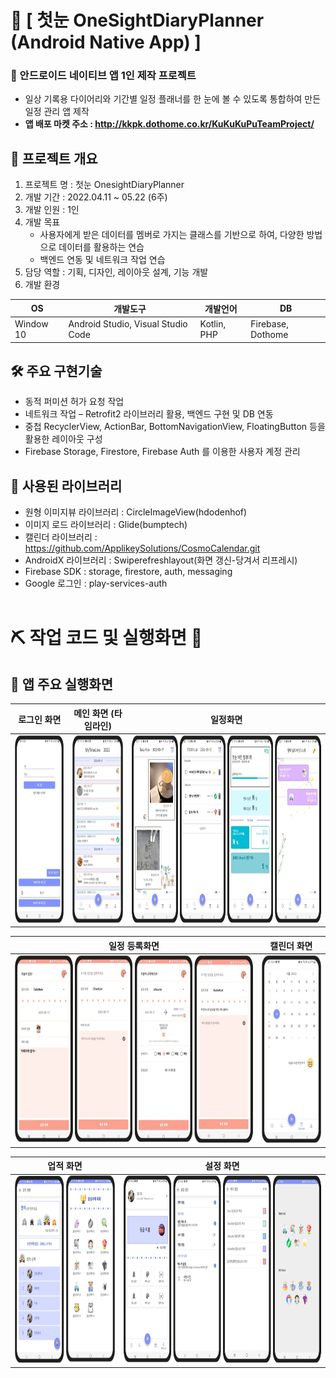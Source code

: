 # 📅 [ 첫눈 OneSightDiaryPlanner (Android Native App) ] 
### 🎯 안드로이드 네이티브 앱 1인 제작 프로젝트<br>
* 일상 기록용 다이어리와 기간별 일정 플래너를 한 눈에 볼 수 있도록 통합하여 만든 일정 관리 앱 제작
* <strong>앱 배포 마켓 주소 : http://kkpk.dothome.co.kr/KuKuKuPuTeamProject/ </strong>

## 📝 <strong>프로젝트 개요</strong>
1. 프로젝트 명 : 첫눈 OnesightDiaryPlanner
2. 개발 기간 : 2022.04.11 ~ 05.22 (6주)
3. 개발 인원 : 1인
4. 개발 목표
   * 사용자에게 받은 데이터를 멤버로 가지는 클래스를 기반으로 하여, 다양한 방법으로 데이터를 활용하는 연습
   * 백엔드 연동 및 네트워크 작업 연습
6. 담당 역할 : 기획, 디자인, 레이아웃 설계, 기능 개발
7. 개발 환경

|OS|개발도구|개발언어|DB|
|------|---|---|--|
|Window 10|Android Studio, Visual Studio Code|Kotlin, PHP|Firebase, Dothome

## 🛠 <strong>주요 구현기술</strong>
* 동적 퍼미션 허가 요청 작업
* 네트워크 작업 – Retrofit2 라이브러리 활용, 백엔드 구현 및 DB 연동
* 중첩 RecyclerView, ActionBar, BottomNavigationView, FloatingButton 등을 활용한 레이아웃 구성
* Firebase Storage, Firestore, Firebase Auth 를 이용한 사용자 계정 관리

## 📌 사용된 라이브러리
* 원형 이미지뷰 라이브러리 : CircleImageView(hdodenhof)
* 이미지 로드 라이브러리 : Glide(bumptech)
* 캘린더 라이브러리 : https://github.com/ApplikeySolutions/CosmoCalendar.git
* AndroidX 라이브러리 : Swiperefreshlayout(화면 갱신-당겨서 리프레시)
* Firebase SDK : storage, firestore, auth, messaging
* Google 로그인 : play-services-auth
<br><br>
# ⛏ <strong>작업 코드 및 실행화면 🔨</strong>

## 📱  <strong>앱 주요 실행화면</strong>
|로그인 화면|메인 화면 (타임라인)|일정화면|
|---|---|---|
|<img src="./app/src/main/readme_02.png" height="300px">|<img src="./app/src/main/readme_01.png" height="300px">|<img src="./app/src/main/readme_04.png" height="300px">|

|일정 등록화면|캘린더 화면|
|---|---|
|<img src="./app/src/main/readme_06.png" height="300px">|<img src="./app/src/main/readme_03.png" height="300px">|

|업적 화면|설정 화면|
|---|---|
|<img src="./app/src/main/readme_05.png" height="300px">|<img src="./app/src/main/readme_07.png" height="300px">|
